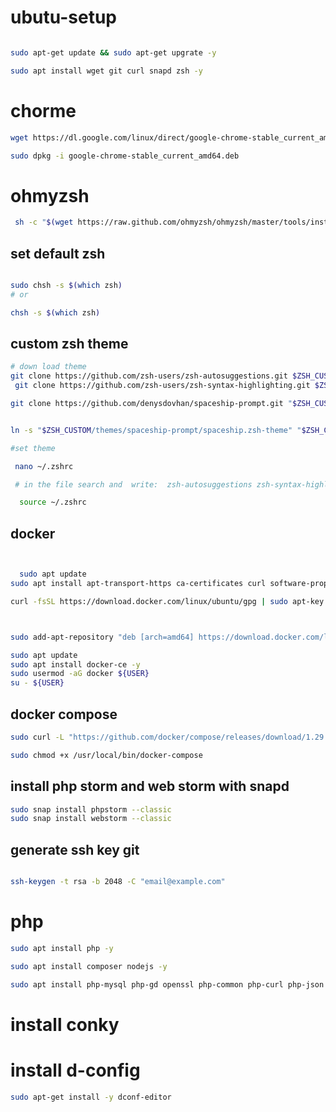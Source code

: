 # ubutu-setup

```bash 

sudo apt-get update && sudo apt-get upgrate -y

sudo apt install wget git curl snapd zsh -y

```

# chorme

``` bash
wget https://dl.google.com/linux/direct/google-chrome-stable_current_amd64.deb

sudo dpkg -i google-chrome-stable_current_amd64.deb

```

# ohmyzsh

 ```bash 
  sh -c "$(wget https://raw.github.com/ohmyzsh/ohmyzsh/master/tools/install.sh -O -)"

 ```
## set default zsh 
```bash 

sudo chsh -s $(which zsh)
# or 

chsh -s $(which zsh)

```
## custom zsh theme 

```bash 
# down load theme 
git clone https://github.com/zsh-users/zsh-autosuggestions.git $ZSH_CUSTOM/plugins/zsh-autosuggestions && 
 git clone https://github.com/zsh-users/zsh-syntax-highlighting.git $ZSH_CUSTOM/plugins/zsh-syntax-highlighting

git clone https://github.com/denysdovhan/spaceship-prompt.git "$ZSH_CUSTOM/themes/spaceship-prompt" --depth=1


ln -s "$ZSH_CUSTOM/themes/spaceship-prompt/spaceship.zsh-theme" "$ZSH_CUSTOM/themes/spaceship.zsh-theme" 

#set theme

 nano ~/.zshrc

 # in the file search and  write:  zsh-autosuggestions zsh-syntax-highlighting => to plugin , spaceship => to theme name

  source ~/.zshrc

```
 

  ## docker
```bash 


  sudo apt update
sudo apt install apt-transport-https ca-certificates curl software-properties-common -y

curl -fsSL https://download.docker.com/linux/ubuntu/gpg | sudo apt-key add -



sudo add-apt-repository "deb [arch=amd64] https://download.docker.com/linux/ubuntu bionic stable"

sudo apt update
sudo apt install docker-ce -y
sudo usermod -aG docker ${USER}
su - ${USER}
```

## docker compose


```bash 
sudo curl -L "https://github.com/docker/compose/releases/download/1.29.1/docker-compose-$(uname -s)-$(uname -m)" -o /usr/local/bin/docker-compose

sudo chmod +x /usr/local/bin/docker-compose

```


## install php storm and web storm with snapd


```bash 
sudo snap install phpstorm --classic
sudo snap install webstorm --classic

``` 

## generate ssh key git
```bash 

ssh-keygen -t rsa -b 2048 -C "email@example.com"

```
# php 
``` bash 
sudo apt install php -y

sudo apt install composer nodejs -y

sudo apt install php-mysql php-gd openssl php-common php-curl php-json php-mbstring php-mysql php-xml php-zip

```

# install conky

# install d-config
```bash 
sudo apt-get install -y dconf-editor


```
